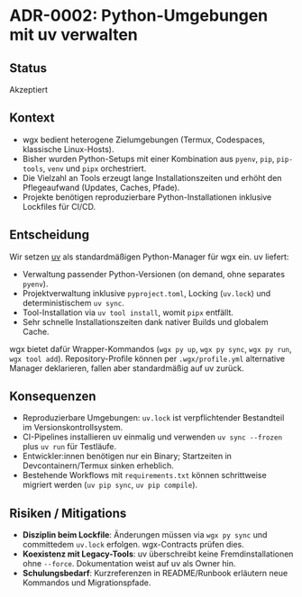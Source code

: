 # ADR-0002: Python-Umgebungen mit uv verwalten

## Status

Akzeptiert

## Kontext

- wgx bedient heterogene Zielumgebungen (Termux, Codespaces, klassische Linux-Hosts).
- Bisher wurden Python-Setups mit einer Kombination aus `pyenv`, `pip`, `pip-tools`, `venv` und `pipx` orchestriert.
- Die Vielzahl an Tools erzeugt lange Installationszeiten und erhöht den Pflegeaufwand (Updates, Caches, Pfade).
- Projekte benötigen reproduzierbare Python-Installationen inklusive Lockfiles für CI/CD.

## Entscheidung

Wir setzen [uv](https://docs.astral.sh/uv/) als standardmäßigen Python-Manager für wgx ein. uv liefert:

- Verwaltung passender Python-Versionen (on demand, ohne separates `pyenv`).
- Projektverwaltung inklusive `pyproject.toml`, Locking (`uv.lock`) und deterministischem `uv sync`.
- Tool-Installation via `uv tool install`, womit `pipx` entfällt.
- Sehr schnelle Installationszeiten dank nativer Builds und globalem Cache.

wgx bietet dafür Wrapper-Kommandos (`wgx py up`, `wgx py sync`, `wgx py run`, `wgx tool add`). Repository-Profile können per `.wgx/profile.yml` alternative Manager deklarieren, fallen aber standardmäßig auf uv zurück.

## Konsequenzen

- Reproduzierbare Umgebungen: `uv.lock` ist verpflichtender Bestandteil im Versionskontrollsystem.
- CI-Pipelines installieren uv einmalig und verwenden `uv sync --frozen` plus `uv run` für Testläufe.
- Entwickler:innen benötigen nur ein Binary; Startzeiten in Devcontainern/Termux sinken erheblich.
- Bestehende Workflows mit `requirements.txt` können schrittweise migriert werden (`uv pip sync`, `uv pip compile`).

## Risiken / Mitigations

- **Disziplin beim Lockfile**: Änderungen müssen via `wgx py sync` und committedem `uv.lock` erfolgen. wgx-Contracts prüfen dies.
- **Koexistenz mit Legacy-Tools**: uv überschreibt keine Fremdinstallationen ohne `--force`. Dokumentation weist auf uv als Owner hin.
- **Schulungsbedarf**: Kurzreferenzen in README/Runbook erläutern neue Kommandos und Migrationspfade.
